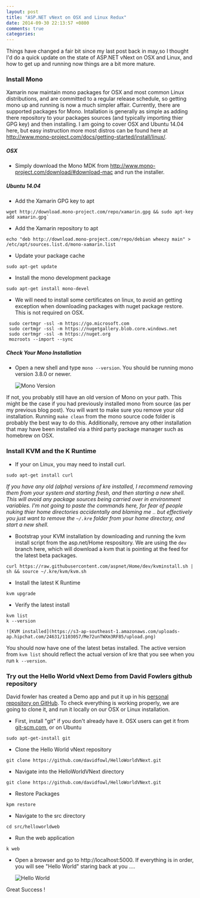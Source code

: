 ```yaml
---
layout: post
title: "ASP.NET vNext on OSX and Linux Redux"
date: 2014-09-30 22:13:57 +0800
comments: true
categories: 
---
```


Things have changed a fair bit since my last post back in may,so I thought I'd do a quick update on the state of ASP.NET vNext on OSX and Linux, and how to get up and running now things are a bit more mature.


### Install Mono

Xamarin now maintain mono packages for OSX and most common Linux distributions, and are committed to a regular release schedule, so getting mono up and running is now a much simpler affair. Currently, there are supported packages for Mono. Intallation is generally as simple as adding there repository to your packages sources (and typically importing thier GPG key) and then installing. I am going to cover OSX and Ubuntu 14.04 here, but easy instruction more most distros can be found here at http://www.mono-project.com/docs/getting-started/install/linux/.

##### OSX

* Simply download the Mono MDK from http://www.mono-project.com/download/#download-mac and run the installer.


##### Ubuntu 14.04

* Add the Xamarin GPG key to apt
```
wget http://download.mono-project.com/repo/xamarin.gpg && sudo apt-key add xamarin.gpg`
```
* Add the Xamarin repository to apt
```
echo "deb http://download.mono-project.com/repo/debian wheezy main" > /etc/apt/sources.list.d/mono-xamarin.list
```
* Update your package cache
```
sudo apt-get update
```
* Install the mono development package
```
sudo apt-get install mono-devel
```

* We will need to install some certificates on linux, to avoid an getting exception when downloading packages with nuget package restore. This is not required on OSX.
```
 sudo certmgr -ssl -m https://go.microsoft.com
 sudo certmgr -ssl -m https://nugetgallery.blob.core.windows.net
 sudo certmgr -ssl -m https://nuget.org
 mozroots --import --sync
```


##### Check Your Mono Installation

* Open a new shell and type `mono --version`. You should be running mono version 3.8.0 or newer.

    ![Mono Version](https://s3-ap-southeast-1.amazonaws.com/uploads-ap.hipchat.com/24631/1103057/CwcEnLnN2p3lZnh/upload.png)


If not, you probably still have an old version of Mono on your path. This might be the case if you had previously installed mono from source (as per my previous blog post). You will want to make sure you remove your old installation. Running `make clean` from the mono source code folder is probably the best way to do this. Additionally, remove any other installation that may have been installed via a third party package manager such as homebrew on OSX.

### Install KVM and the K Runtime

* If your on Linux, you may need to install curl.
```
sudo apt-get install curl
```
_If you have any old (alpha) versions of kre installed, I recommend removing them from your system and starting fresh, and then starting a new shell. This will avoid any package sources being carried over in environment variables. I'm not going to paste the commands here, for fear of people nuking thier home directories accidentally and blaming me .. but effectively you just want to remove the `~/.kre` folder from your home directory, and start a new shell._


* Bootstrap your KVM installation by downloading and running the kvm install script from the asp.net/Home respository. We are using the `dev` branch here, which will download a kvm that is pointing at the feed for the latest beta packages. 
```
curl https://raw.githubusercontent.com/aspnet/Home/dev/kvminstall.sh | sh && source ~/.kre/kvm/kvm.sh
```
* Install the latest K Runtime
```
kvm upgrade
```
* Verify the latest install
```
kvm list
k --version
```
    
    ![KVM installed](https://s3-ap-southeast-1.amazonaws.com/uploads-ap.hipchat.com/24631/1103057/Me72unTWXm3RF85/upload.png)

You should now have one of the latest betas installed. The active version from `kvm list` should reflect the actual version of kre that you see when you run `k --version`.

 
### Try out the Hello World vNext Demo from David Fowlers github repository

David fowler has created a Demo app and put it up in his [personal repository on GitHub](https://github.com/davidfowl/HelloWorldVNext). To check everything is working properly, we are going to clone it, and run it locally on our OSX or Linux installation.

* First, install "git" if you don't already have it. OSX users can get it from [git-scm.com](http://git-scm.com/download/mac), or on Ubuntu
```
sudo apt-get-install git
```
* Clone the Hello World vNext repository
```
git clone https://github.com/davidfowl/HelloWorldVNext.git
```
* Navigate into the HelloWorldVNext directory
```
git clone https://github.com/davidfowl/HelloWorldVNext.git
```
* Restore Packages
```
kpm restore
```
* Navigate to the src directory
```
cd src/helloworldweb
```
* Run the web application
```
k web
```
* Open a browser and go to http://localhost:5000. If everything is in order, you will see "Hello World" staring back at you ....

    ![Hello World](https://jabbrlive.blob.core.windows.net/jabbr-uploads/clipboard_cf58.png)

Great Success !
 




















